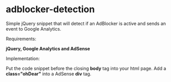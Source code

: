 # adblocker-detection

Simple jQuery snippet that will detect if an AdBlocker is active and sends an event to Google Analytics.

Requirements:

<b>jQuery, Google Analytics and AdSense</b>

Implementation:

Put the code snippet before the closing <b>body</b> tag into your html page.
Add a <b>class="ohDear"</b> into a AdSense <b>div</b> tag.
